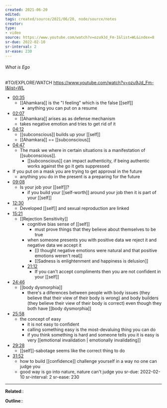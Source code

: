 ```yaml
---
created: 2021-06-20
edited: 
tags: created/source/2021/06/20, node/source/notes
creator:
type: 
- video
source: https://www.youtube.com/watch?v=ozu9Jd_Fm-I&list=WL&index=8
sr-due: 2022-02-10
sr-interval: 2
sr-ease: 230
---
```


###### What is Ego

#TO/EXPLORE/WATCH https://www.youtube.com/watch?v=ozu9Jd_Fm-I&list=WL

- [00:35](https://www.youtube.com/watch?v=ozu9Jd_Fm-I&list=WL&[[index]]=8#t=35.353769194549564)
	- [[Ahamkara]] is the "I feeling" which is the false [[self]]
		- anything you can put on a resume
- [02:07](https://www.youtube.com/watch?v=ozu9Jd_Fm-I&list=WL&[[index]]=8#t=127.88540695803833) 
	- [[Ahamkara]] arises as as defense mechanism
	- takes negative emotion and tries to get rid of it
- [04:12](https://www.youtube.com/watch?v=ozu9Jd_Fm-I&list=WL&[[index]]=8#t=252.43009295040895)
	- [[subconscious]] builds up your [[self]]
	- [[Ahamkara]] == [[subconscious]]
- [04:47](https://www.youtube.com/watch?v=ozu9Jd_Fm-I&list=WL&[[index]]=8#t=287.86191701244815)
	- The mask we where in certain situations is a manifestation of [[subconscious]].
		- [[subconscious]] can impact authenticity, if being authentic works against the go it gets suppressed
- If you put on a mask you are trying to get approval in the future
	- anything you do in the present is a preparing for the future
- [09:08](https://www.youtube.com/watch?v=ozu9Jd_Fm-I&list=WL&[[index]]=8#t=548.8713731983643)
	- Is your job your [[self]]?
		- if you build your [[self-worth]] around your job then it is part of your [[self]]
- [12:30](https://www.youtube.com/watch?v=ozu9Jd_Fm-I&list=WL&[[index]]=8#t=750.1068872479553)
	- Developed [[self]] and sexual reproduction are linked
- [15:21](https://www.youtube.com/watch?v=ozu9Jd_Fm-I&list=WL&[[index]]=8#t=921.2163206871949)
	- [[Rejection Sensitivity]] 
		- cognitive bias sense of [[self]]
			- must prove things that they believe about themselves to be true
		- when someone presents you with positive data we reject it and negative data we accept it
			- [[I thought negative emotions were natural and that positive emotions weren't real]]
			- [[Sadness is enlightenment and happiness is delusion]]
		- [21:12](https://www.youtube.com/watch?v=ozu9Jd_Fm-I&list=WL&[[index]]=8#t=1272.8209349046326)
			- If you can't accept compliments then you are not confident in your [[self]]
- [24:46](https://www.youtube.com/watch?v=ozu9Jd_Fm-I&list=WL&[[index]]=8#t=1486.4035499847412)
	- [[body dysmorphia]]
		- there's a diferences between people with body issues (they believe that their view of their body is wrong) and body builders (they believe their view of their body is correct) even though they both have [[body dysmorphia]]
- [25:58](https://www.youtube.com/watch?v=ozu9Jd_Fm-I&list=WL&[[index]]=8#t=1558.215465900818)
	- the concept of easy
		- it is not easy to confident
		- calling something easy is the most-devaluing thing you can do
		- if you think something is hard and someone tells you it is easy is very [[emotional invalidation | emotionally invalidating]]
- [29:28](https://www.youtube.com/watch?v=ozu9Jd_Fm-I&list=WL&[[index]]=8#t=1768.1838226643067)
	- [[self]]-sabotage seems like the correct thing to do
- [31:52](https://www.youtube.com/watch?v=ozu9Jd_Fm-I&list=WL&[[index]]=8#t=1912.902717076294)
	- how to build [[confidence]] challenge yourself in a way no one can judge you
	- good way is go into nature, nature can't judge you
sr-due: 2022-02-10
sr-interval: 2
sr-ease: 230
---

**Related**:: 

**Outline**::